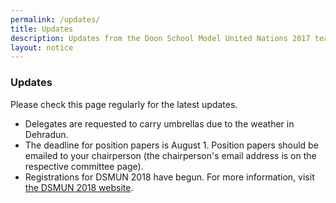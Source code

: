 ```yaml
---
permalink: /updates/
title: Updates
description: Updates from the Doon School Model United Nations 2017 team
layout: notice
---
```

### Updates

Please check this page regularly for the latest updates.

- Delegates are requested to carry umbrellas due to the weather in Dehradun.
- The deadline for position papers is August 1. Position papers should be emailed to your chairperson (the chairperson's email address is on the respective committee page).
- Registrations for DSMUN 2018 have begun. For more information, visit [the DSMUN 2018 website](//dsmun18.com).
